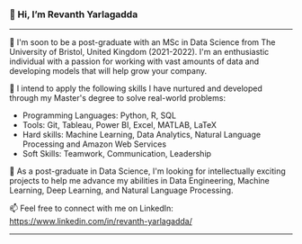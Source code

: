 ### 👋 Hi, I’m Revanth Yarlagadda
<!---
---
![revyarly banner](https://github.com/revyarly/revyarly/blob/main/revyarly%20banner.png?raw=true)
--->

---
👀 I'm soon to be a post-graduate with an MSc in Data Science from The University of Bristol, United Kingdom (2021-2022). I'm an enthusiastic individual with a passion for working with vast amounts of data and developing models that will help grow your company.

💪 I intend to apply the following skills I have nurtured and developed through my Master's degree to solve real-world problems:
- Programming Languages: Python, R, SQL 
- Tools: Git, Tableau, Power BI, Excel, MATLAB, LaTeX
- Hard skills: Machine Learning, Data Analytics, Natural Language Processing and Amazon Web Services
- Soft Skills: Teamwork, Communication, Leadership 

🌱 As a post-graduate in Data Science, I'm looking for intellectually exciting projects to help me advance my abilities in Data Engineering, Machine Learning, Deep Learning, and Natural Language Processing. 

<!---
🔭 I’m currently working on  
--->

📫 Feel free to connect with me on LinkedIn: https://www.linkedin.com/in/revanth-yarlagadda/  

---
<!---
![Anurag's GitHub stats](https://github-readme-stats.vercel.app/api?username=revyarly&show_icons=true)
--->

<!---
- 👀 I’m interested in ...
- 🌱 I’m currently learning ...
- 💞️ I’m looking to collaborate on ...
- 📫 How to reach me ...
--->

<!---
revyarly/revyarly is a ✨ special ✨ repository because its `README.md` (this file) appears on your GitHub profile.
You can click the Preview link to take a look at your changes.
--->
